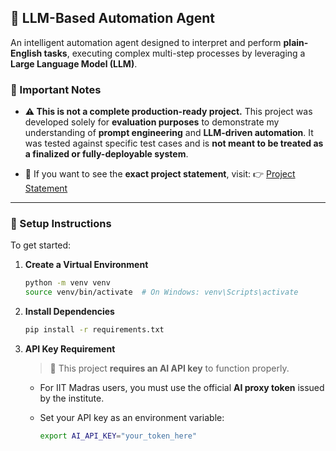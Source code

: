 ## 🤖 LLM-Based Automation Agent

An intelligent automation agent designed to interpret and perform **plain-English tasks**, executing complex multi-step processes by leveraging a **Large Language Model (LLM)**.

### 📌 Important Notes

* **⚠️ This is not a complete production-ready project.**
  This project was developed solely for **evaluation purposes** to demonstrate my understanding of **prompt engineering** and **LLM-driven automation**.
  It was tested against specific test cases and is **not meant to be treated as a finalized or fully-deployable system**.

* 🔗 If you want to see the **exact project statement**, visit:
  👉 [Project Statement](https://tds.s-anand.net/#/project-1)

---

### 🔧 Setup Instructions

To get started:

1. **Create a Virtual Environment**

   ```bash
   python -m venv venv
   source venv/bin/activate  # On Windows: venv\Scripts\activate
   ```

2. **Install Dependencies**

   ```bash
   pip install -r requirements.txt
   ```

3. **API Key Requirement**

   > 🚨 This project **requires an AI API key** to function properly.

   * For IIT Madras users, you must use the official **AI proxy token** issued by the institute.
   * Set your API key as an environment variable:

     ```bash
     export AI_API_KEY="your_token_here"
     ```
